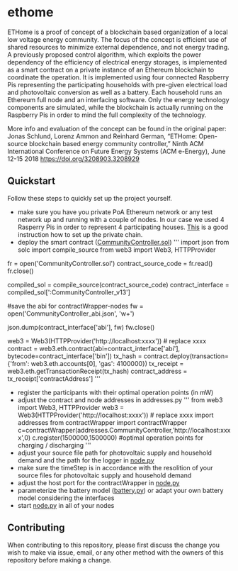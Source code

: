 # ethome

ETHome is a proof of concept of a blockchain based organization of a local low voltage energy community. The focus of the concept is efficient use of shared resources to minimize external dependence, and not energy trading. A previously proposed control algorithm, which exploits the power dependency of the efficiency of electrical energy storages, is implemented as a smart contract on a private instance of an Ethereum blockchain to coordinate the operation. It is implemented using four connected Raspberry Pis representing the participating households with pre-given electrical load and photovoltaic conversion as well as a battery. Each household runs an Ethereum full node and an interfacing software. Only the energy technology components are simulated, while the blockchain is actually running on the Raspberry Pis in order to mind the full complexity of the technology.

More info and evaluation of the concept can be found in the original paper:
Jonas Schlund, Lorenz Ammon and Reinhard German, “ETHome: Open-source blockchain based energy community controller,” Ninth ACM International Conference on Future Energy Systems (ACM e-Energy), June 12-15 2018
https://doi.org/3208903.3208929

## Quickstart
Follow these steps to quickly set up the project yourself. 
* make sure you have you private PoA Ethereum network or any test network up and running with a couple of nodes. In our case we used 4 Rasperry Pis in order to represent 4 participating houses. [This](http://chainskills.com/2017/02/24/create-a-private-ethereum-blockchain-with-iot-devices-16/) is a good instruction how to set up the private chain.
* deploy the smart contract ([CommunityController.sol](https://github.com/cs7org/ethome/blob/master/scripts/CommunityController.sol))
'''
import json
from solc import compile_source
from web3 import Web3, HTTPProvider

fr = open('CommunityController.sol')
contract_source_code = fr.read()
fr.close()

compiled_sol = compile_source(contract_source_code)
contract_interface = compiled_sol['<stdin>:CommunityController_v13']

#save the abi for contractWrapper-nodes
fw = open('CommunityController_abi.json', 'w+')

json.dump(contract_interface['abi'], fw)
fw.close()

web3 = Web3(HTTPProvider('http://localhost:xxxx')) # replace xxxx 
contract = web3.eth.contract(abi=contract_interface['abi'], bytecode=contract_interface['bin'])
tx_hash = contract.deploy(transaction={'from': web3.eth.accounts[0], 'gas': 4100000})
tx_receipt = web3.eth.getTransactionReceipt(tx_hash)
contract_address = tx_receipt['contractAddress']
'''
* register the participants with their optimal operation points (in mW)
* adjust the contract and node addresses in addresses.py
'''
from web3 import Web3, HTTPProvider
web3 = Web3(HTTPProvider('http://localhost:xxxx')) # replace xxxx 
import addresses
from contractWrapper import contractWrapper
c=contractWrapper(addresses.CommunityController,'http://localhost:xxxx',0)
c.register(1500000,1500000) #optimal operation points for charging / discharging
'''
* adjust your source file path for photovoltaic supply and household demand and the path for the logger in [node.py](https://github.com/cs7org/ethome/blob/master/scripts/node.py)
* make sure the timeStep is in accordance with the resolition of your source files for photovoltaic supply and household demand
* adjust the host port for the contractWrapper in [node.py](https://github.com/cs7org/ethome/blob/master/scripts/node.py)
* parameterize the battery model ([battery.py](https://github.com/cs7org/ethome/blob/master/scripts/battery.py)) or adapt your own battery model considering the interfaces
* start [node.py](https://github.com/cs7org/ethome/blob/master/scripts/node.py) in all of your nodes

## Contributing

When contributing to this repository, please first discuss the change you wish to make via issue,
email, or any other method with the owners of this repository before making a change. 
